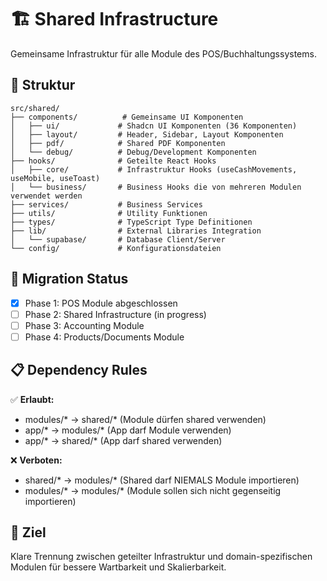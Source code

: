 # 🏗️ Shared Infrastructure

Gemeinsame Infrastruktur für alle Module des POS/Buchhaltungssystems.

## 📁 Struktur

```
src/shared/
├── components/          # Gemeinsame UI Komponenten
│   ├── ui/             # Shadcn UI Komponenten (36 Komponenten)
│   ├── layout/         # Header, Sidebar, Layout Komponenten
│   ├── pdf/            # Shared PDF Komponenten
│   └── debug/          # Debug/Development Komponenten
├── hooks/              # Geteilte React Hooks
│   ├── core/           # Infrastruktur Hooks (useCashMovements, useMobile, useToast)
│   └── business/       # Business Hooks die von mehreren Modulen verwendet werden
├── services/           # Business Services
├── utils/              # Utility Funktionen
├── types/              # TypeScript Type Definitionen
├── lib/                # External Libraries Integration
│   └── supabase/       # Database Client/Server
└── config/             # Konfigurationsdateien
```

## 🔄 Migration Status
- [x] Phase 1: POS Module abgeschlossen
- [ ] Phase 2: Shared Infrastructure (in progress)
- [ ] Phase 3: Accounting Module
- [ ] Phase 4: Products/Documents Module

## 📋 Dependency Rules

✅ **Erlaubt:**
- modules/* → shared/* (Module dürfen shared verwenden)
- app/* → modules/* (App darf Module verwenden) 
- app/* → shared/* (App darf shared verwenden)

❌ **Verboten:**
- shared/* → modules/* (Shared darf NIEMALS Module importieren)
- modules/* → modules/* (Module sollen sich nicht gegenseitig importieren)

## 🎯 Ziel

Klare Trennung zwischen geteilter Infrastruktur und domain-spezifischen Modulen für bessere Wartbarkeit und Skalierbarkeit.